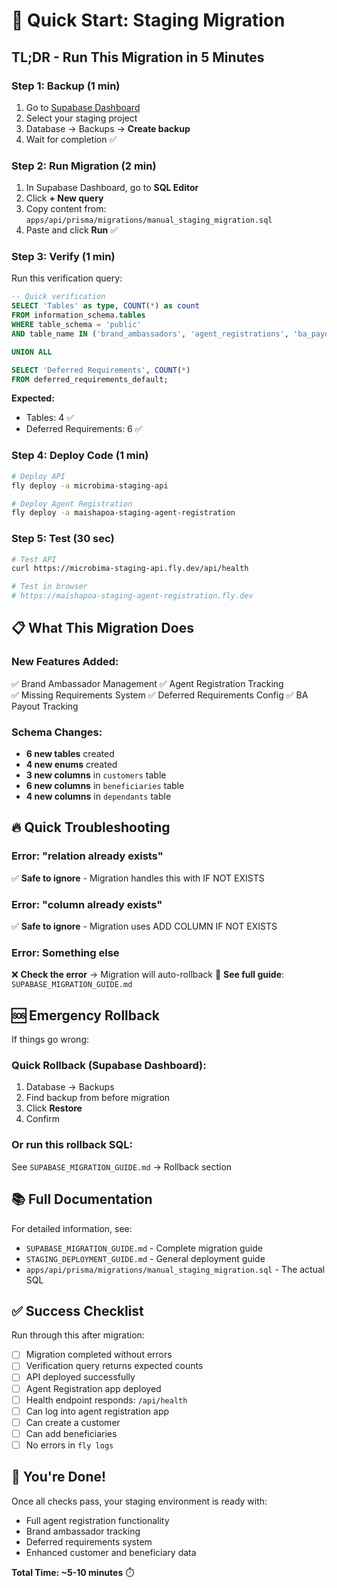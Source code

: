 # 🚀 Quick Start: Staging Migration

## TL;DR - Run This Migration in 5 Minutes

### Step 1: Backup (1 min)
1. Go to [Supabase Dashboard](https://app.supabase.com)
2. Select your staging project
3. Database → Backups → **Create backup**
4. Wait for completion ✅

### Step 2: Run Migration (2 min)
1. In Supabase Dashboard, go to **SQL Editor**
2. Click **+ New query**
3. Copy content from: `apps/api/prisma/migrations/manual_staging_migration.sql`
4. Paste and click **Run** ✅

### Step 3: Verify (1 min)
Run this verification query:
```sql
-- Quick verification
SELECT 'Tables' as type, COUNT(*) as count 
FROM information_schema.tables 
WHERE table_schema = 'public' 
AND table_name IN ('brand_ambassadors', 'agent_registrations', 'ba_payouts', 'missing_requirements')

UNION ALL

SELECT 'Deferred Requirements', COUNT(*) 
FROM deferred_requirements_default;
```

**Expected:** 
- Tables: 4 ✅
- Deferred Requirements: 6 ✅

### Step 4: Deploy Code (1 min)
```bash
# Deploy API
fly deploy -a microbima-staging-api

# Deploy Agent Registration
fly deploy -a maishapoa-staging-agent-registration
```

### Step 5: Test (30 sec)
```bash
# Test API
curl https://microbima-staging-api.fly.dev/api/health

# Test in browser
# https://maishapoa-staging-agent-registration.fly.dev
```

## 📋 What This Migration Does

### New Features Added:
✅ Brand Ambassador Management
✅ Agent Registration Tracking  
✅ Missing Requirements System
✅ Deferred Requirements Config
✅ BA Payout Tracking

### Schema Changes:
- **6 new tables** created
- **4 new enums** created
- **3 new columns** in `customers` table
- **6 new columns** in `beneficiaries` table
- **4 new columns** in `dependants` table

## 🔥 Quick Troubleshooting

### Error: "relation already exists"
✅ **Safe to ignore** - Migration handles this with IF NOT EXISTS

### Error: "column already exists"  
✅ **Safe to ignore** - Migration uses ADD COLUMN IF NOT EXISTS

### Error: Something else
❌ **Check the error** → Migration will auto-rollback
📖 **See full guide**: `SUPABASE_MIGRATION_GUIDE.md`

## 🆘 Emergency Rollback

If things go wrong:

### Quick Rollback (Supabase Dashboard):
1. Database → Backups
2. Find backup from before migration
3. Click **Restore**
4. Confirm

### Or run this rollback SQL:
See `SUPABASE_MIGRATION_GUIDE.md` → Rollback section

## 📚 Full Documentation

For detailed information, see:
- `SUPABASE_MIGRATION_GUIDE.md` - Complete migration guide
- `STAGING_DEPLOYMENT_GUIDE.md` - General deployment guide
- `apps/api/prisma/migrations/manual_staging_migration.sql` - The actual SQL

## ✅ Success Checklist

Run through this after migration:

- [ ] Migration completed without errors
- [ ] Verification query returns expected counts
- [ ] API deployed successfully
- [ ] Agent Registration app deployed
- [ ] Health endpoint responds: `/api/health`
- [ ] Can log into agent registration app
- [ ] Can create a customer
- [ ] Can add beneficiaries
- [ ] No errors in `fly logs`

## 🎉 You're Done!

Once all checks pass, your staging environment is ready with:
- Full agent registration functionality
- Brand ambassador tracking
- Deferred requirements system
- Enhanced customer and beneficiary data

**Total Time: ~5-10 minutes** ⏱️

